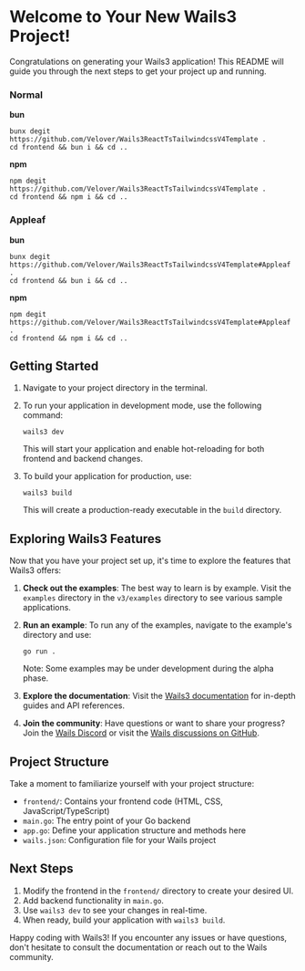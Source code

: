 # Welcome to Your New Wails3 Project!

Congratulations on generating your Wails3 application! This README will guide you through the next steps to get your project up and running.

### Normal

**bun**

```
bunx degit https://github.com/Velover/Wails3ReactTsTailwindcssV4Template .
cd frontend && bun i && cd ..
```

**npm**

```
npm degit https://github.com/Velover/Wails3ReactTsTailwindcssV4Template .
cd frontend && npm i && cd ..
```

### Appleaf

**bun**

```
bunx degit https://github.com/Velover/Wails3ReactTsTailwindcssV4Template#Appleaf .
cd frontend && bun i && cd ..
```

**npm**

```
npm degit https://github.com/Velover/Wails3ReactTsTailwindcssV4Template#Appleaf .
cd frontend && npm i && cd ..
```

## Getting Started

1. Navigate to your project directory in the terminal.

2. To run your application in development mode, use the following command:

   ```
   wails3 dev
   ```

   This will start your application and enable hot-reloading for both frontend and backend changes.

3. To build your application for production, use:

   ```
   wails3 build
   ```

   This will create a production-ready executable in the `build` directory.

## Exploring Wails3 Features

Now that you have your project set up, it's time to explore the features that Wails3 offers:

1. **Check out the examples**: The best way to learn is by example. Visit the `examples` directory in the `v3/examples` directory to see various sample applications.

2. **Run an example**: To run any of the examples, navigate to the example's directory and use:

   ```
   go run .
   ```

   Note: Some examples may be under development during the alpha phase.

3. **Explore the documentation**: Visit the [Wails3 documentation](https://v3alpha.wails.io/) for in-depth guides and API references.

4. **Join the community**: Have questions or want to share your progress? Join the [Wails Discord](https://discord.gg/JDdSxwjhGf) or visit the [Wails discussions on GitHub](https://github.com/wailsapp/wails/discussions).

## Project Structure

Take a moment to familiarize yourself with your project structure:

- `frontend/`: Contains your frontend code (HTML, CSS, JavaScript/TypeScript)
- `main.go`: The entry point of your Go backend
- `app.go`: Define your application structure and methods here
- `wails.json`: Configuration file for your Wails project

## Next Steps

1. Modify the frontend in the `frontend/` directory to create your desired UI.
2. Add backend functionality in `main.go`.
3. Use `wails3 dev` to see your changes in real-time.
4. When ready, build your application with `wails3 build`.

Happy coding with Wails3! If you encounter any issues or have questions, don't hesitate to consult the documentation or reach out to the Wails community.
